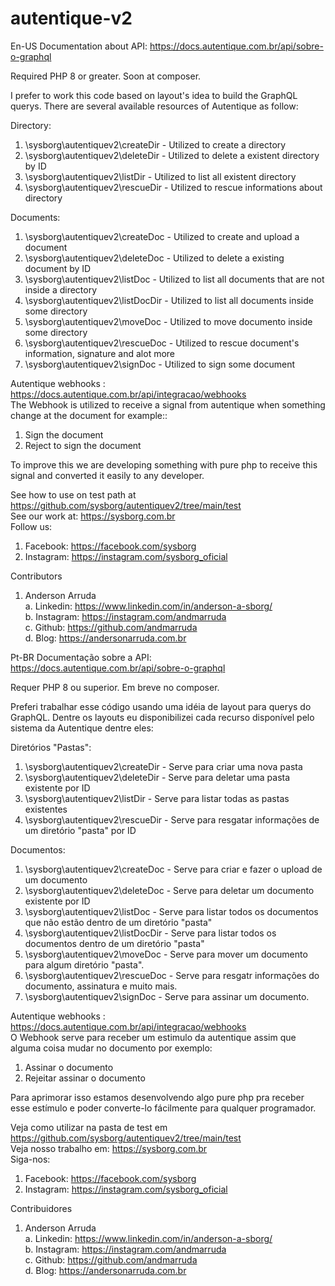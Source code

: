 # autentique-v2

En-US
Documentation about API: https://docs.autentique.com.br/api/sobre-o-graphql

Required PHP 8 or greater.
Soon at composer.

I prefer to work this code based on layout's idea to build the GraphQL querys.
There are several available resources of Autentique as follow:

Directory:
1. \sysborg\autentiquev2\createDir - Utilized to create a directory
2. \sysborg\autentiquev2\deleteDir - Utilized to delete a existent directory by ID
3. \sysborg\autentiquev2\listDir   - Utilized to list all existent directory
4. \sysborg\autentiquev2\rescueDir - Utilized to rescue informations about directory

Documents:
1. \sysborg\autentiquev2\createDoc - Utilized to create and upload a document
2. \sysborg\autentiquev2\deleteDoc - Utilized to delete a existing document by ID
3. \sysborg\autentiquev2\listDoc   - Utilized to list all documents that are not inside a directory
4. \sysborg\autentiquev2\listDocDir - Utilized to list all documents inside some directory
5. \sysborg\autentiquev2\moveDoc    - Utilized to move documento inside some directory
6. \sysborg\autentiquev2\rescueDoc  - Utilized to rescue document's information, signature and alot more
7. \sysborg\autentiquev2\signDoc    - Utilized to sign some document

Autentique webhooks : https://docs.autentique.com.br/api/integracao/webhooks<br>
The Webhook is utilized to receive a signal from autentique when something change at the document for example::<br>
1. Sign the document
2. Reject to sign the document

To improve this we are developing something with pure php to receive this signal and converted it easily to any developer.<br>

See how to use on test path at https://github.com/sysborg/autentiquev2/tree/main/test<br>
See our work at: https://sysborg.com.br<br>
Follow us:
1. Facebook: https://facebook.com/sysborg
2. Instagram: https://instagram.com/sysborg_oficial
  
Contributors<br>
1. Anderson Arruda<br>
  a. Linkedin:  https://www.linkedin.com/in/anderson-a-sborg/<br>
  b. Instagram: https://instagram.com/andmarruda <br>
  c. Github:    https://github.com/andmarruda <br>
  d. Blog:      https://andersonarruda.com.br<br>

Pt-BR
Documentação sobre a API: https://docs.autentique.com.br/api/sobre-o-graphql

Requer PHP 8 ou superior.
Em breve no composer.

Preferi trabalhar esse código usando uma idéia de layout para querys do GraphQL.
Dentre os layouts eu disponibilizei cada recurso disponível pelo sistema da Autentique dentre eles:

Diretórios "Pastas":
1. \sysborg\autentiquev2\createDir - Serve para criar uma nova pasta
2. \sysborg\autentiquev2\deleteDir - Serve para deletar uma pasta existente por ID
3. \sysborg\autentiquev2\listDir   - Serve para listar todas as pastas existentes
4. \sysborg\autentiquev2\rescueDir - Serve para resgatar informações de um diretório "pasta" por ID

Documentos:
1. \sysborg\autentiquev2\createDoc - Serve para criar e fazer o upload de um documento
2. \sysborg\autentiquev2\deleteDoc - Serve para deletar um documento existente por ID
3. \sysborg\autentiquev2\listDoc   - Serve para listar todos os documentos que não estão dentro de um diretório "pasta"
4. \sysborg\autentiquev2\listDocDir - Serve para listar todos os documentos dentro de um diretório "pasta"
5. \sysborg\autentiquev2\moveDoc    - Serve para mover um documento para algum diretório "pasta".
6. \sysborg\autentiquev2\rescueDoc  - Serve para resgatr informações do documento, assinatura e muito mais.
7. \sysborg\autentiquev2\signDoc    - Serve para assinar um documento.

Autentique webhooks : https://docs.autentique.com.br/api/integracao/webhooks<br>
O Webhook serve para receber um estimulo da autentique assim que alguma coisa mudar no documento por exemplo:<br>
1. Assinar o documento
2. Rejeitar assinar o documento

Para aprimorar isso estamos desenvolvendo algo pure php pra receber esse estímulo e poder converte-lo fácilmente para qualquer programador.<br>

Veja como utilizar na pasta de test em https://github.com/sysborg/autentiquev2/tree/main/test<br>
Veja nosso trabalho em: https://sysborg.com.br<br>
Siga-nos:<br>
1. Facebook: https://facebook.com/sysborg
2. Instagram: https://instagram.com/sysborg_oficial
  
Contribuidores<br>
1. Anderson Arruda<br>
  a. Linkedin:  https://www.linkedin.com/in/anderson-a-sborg/<br>
  b. Instagram: https://instagram.com/andmarruda <br>
  c. Github:    https://github.com/andmarruda <br>
  d. Blog:      https://andersonarruda.com.br<br>
